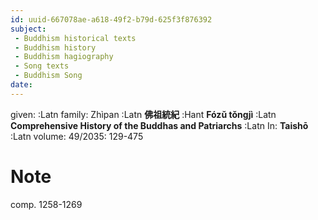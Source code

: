 ```yaml
---
id: uuid-667078ae-a618-49f2-b79d-625f3f876392
subject: 
 - Buddhism historical texts
 - Buddhism history
 - Buddhism hagiography
 - Song texts
 - Buddhism Song
date: 
---
```


given:  :Latn
family: Zhìpan :Latn
**佛祖統紀** :Hant
**Fózǔ tǒngjì** :Latn
**Comprehensive History of the Buddhas and Patriarchs** :Latn
In: 
**Taishō** :Latn
volume: 49/2035: 129-475
# Note
comp. 1258-1269